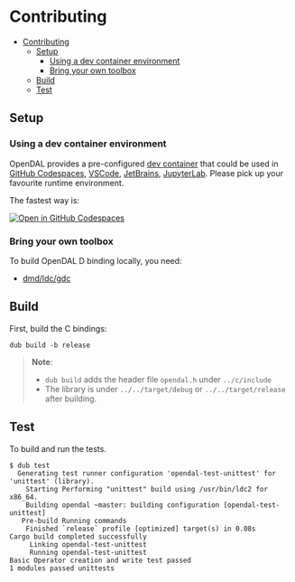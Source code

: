 # Contributing

- [Contributing](#contributing)
  - [Setup](#setup)
    - [Using a dev container environment](#using-a-dev-container-environment)
    - [Bring your own toolbox](#bring-your-own-toolbox)
  - [Build](#build)
  - [Test](#test)

## Setup

### Using a dev container environment

OpenDAL provides a pre-configured [dev container](https://containers.dev/) that could be used in [GitHub Codespaces](https://github.com/features/codespaces), [VSCode](https://code.visualstudio.com/), [JetBrains](https://www.jetbrains.com/remote-development/gateway/), [JupyterLab](https://jupyterlab.readthedocs.io/en/stable/). Please pick up your favourite runtime environment.

The fastest way is:

[![Open in GitHub Codespaces](https://github.com/codespaces/badge.svg)](https://codespaces.new/apache/opendal?quickstart=1&machine=standardLinux32gb)

### Bring your own toolbox

To build OpenDAL D binding locally, you need:

- [dmd/ldc/gdc](https://dlang.org/download)


## Build

First, build the C bindings:

```shell
dub build -b release
```

> **Note**:
>
> - `dub build` adds the header file `opendal.h` under `../c/include`
> - The library is under `../../target/debug` or `../../target/release` after building.

## Test

To build and run the tests.

```shell
$ dub test
  Generating test runner configuration 'opendal-test-unittest' for 'unittest' (library).
    Starting Performing "unittest" build using /usr/bin/ldc2 for x86_64.
    Building opendal ~master: building configuration [opendal-test-unittest]
   Pre-build Running commands
    Finished `release` profile [optimized] target(s) in 0.08s
Cargo build completed successfully
     Linking opendal-test-unittest
     Running opendal-test-unittest 
Basic Operator creation and write test passed
1 modules passed unittests
```


